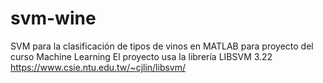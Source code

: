 # svm-wine
SVM para la clasificación de tipos de vinos en MATLAB para proyecto del curso Machine Learning
El proyecto usa la librería LIBSVM 3.22 https://www.csie.ntu.edu.tw/~cjlin/libsvm/
